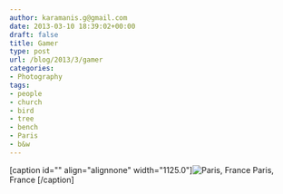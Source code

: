 ```yaml
---
author: karamanis.g@gmail.com
date: 2013-03-10 18:39:02+00:00
draft: false
title: Gamer
type: post
url: /blog/2013/3/gamer
categories:
- Photography
tags:
- people
- church
- bird
- tree
- bench
- Paris
- b&w
---
```


[caption id="" align="alignnone" width="1125.0"]![ Paris, France ](/images/2013-03-10-20133gamer/20130226-R0013267.jpg)
 Paris, France [/caption]
